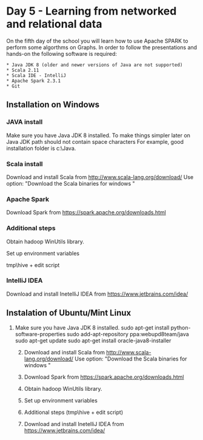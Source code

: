 # Day 5 - Learning from networked and relational data

On the fifth day of the school you will learn how to use Apache SPARK to perform some algorthms on Graphs. In order to follow the presentations and hands-on the following software is required:

	* Java JDK 8 (older and newer versions of Java are not supported)
	* Scala 2.11
  	* Scala IDE - IntelliJ
	* Apache Spark 2.3.1
	* Git
  
  
## Installation on Windows
  
### JAVA install
Make sure you have Java JDK 8 installed. To make things simpler later on Java JDK path should not contain space characters
For example, good installation folder is c:\Java.
	
### Scala install
Download and install Scala from http://www.scala-lang.org/download/
Use option: "Download the Scala binaries for windows "
	
### Apache Spark
Download Spark from https://spark.apache.org/downloads.html
	
### Additional steps
Obtain hadoop WinUtils library.

Set up environment variables
	
tmp\hive + edit script
	
### IntelliJ IDEA
Download and install InetelliJ IDEA from https://www.jetbrains.com/idea/ 
  
## Instalation of Ubuntu/Mint Linux

1. Make sure you have Java JDK 8 installed.
	sudo apt-get install python-software-properties
sudo add-apt-repository ppa:webupd8team/java
sudo apt-get update
sudo apt-get install oracle-java8-installer
	
	2. Download and install Scala from http://www.scala-lang.org/download/
	Use option: "Download the Scala binaries for windows "
	
	3. Download Spark from https://spark.apache.org/downloads.html
	
	4. Obtain hadoop WinUtils library.
	
	5. Set up environment variables
	
	6. Additional steps (tmp\hive + edit script)
	
	7. Download and install InetelliJ IDEA from https://www.jetbrains.com/idea/ 
  

